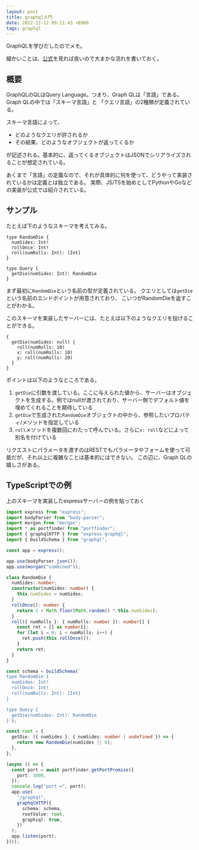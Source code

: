 ```yaml
---
layout: post
title: graphql入門
date: 2022-11-12 09:11:43 +0900
tags: graphql
---
```


GraphQLを学びだしたのでメモ。

細かいことは、[公式][公式]を見れば良いので大まかな流れを書いておく。

## 概要

GraphQLのQLはQuery Language。つまり、Graph QLは「言語」である。Graph QLの中では「スキーマ言語」と
「クエリ言語」の2種類が定義されている。

スキーマ言語によって、

- どのようなクエリが許されるか
- その結果、どのようなオブジェクトが返ってくるか

が記述される。基本的に、返ってくるオブジェクトはJSONでシリアライズされることが想定されている。

あくまで「言語」の定義なので、それが具体的に何を使って、どうやって実装されているかは定義とは独立である。
実際、JS/TSを始めとしてPythonやGoなどの実装が公式では紹介されている。

## サンプル

たとえば下のようなスキーマを考えてみる。

```
type RandomDie {
  numSides: Int!
  rollOnce: Int!
  roll(numRolls: Int): [Int]
}

type Query {
  getDie(numSides: Int): RandomDie
}
```

まず最初に`RandomDie`という名前の型が定義されている。
クエリとしては`getDie`という名前のエンドポイントが用意されており、
こいつがRandomDieを返すことがわかる。

このスキーマを実装したサーバーには、たとえば以下のようなクエリを投げることができる。

```
{
  getDie(numSides: null) {
    roll(numRolls: 10)
    x: roll(numRolls: 10)
    y: roll(numRolls: 20)
  }
}
```

ポイントは以下のようなところである。

1. `getDie`に引数を渡している。ここに与えられた値から、サーバーはオブジェクトを生成する。例ではnullが渡されており、サーバー側でデフォルト値を埋めてくれることを期待している
1. `getDie`で生成された`RandomDie`オブジェクトの中から、参照したいプロパティ/メソッドを指定している
1. `roll`メソッドを複数回にわたって呼んでいる。さらに`x: roll`などによって別名を付けている

リクエストにパラメータを渡すのはRESTでもパラメータやフォームを使って可能だが、それ以上に複雑なことは基本的にはできない。
この辺に、Graph QLの嬉しさがある。

## TypeScriptでの例

上のスキーマを実装したexpressサーバーの例を貼っておく

```typescript
import express from "express";
import bodyParser from "body-parser";
import morgan from "morgan";
import * as portfinder from "portfinder";
import { graphqlHTTP } from "express-graphql";
import { buildSchema } from "graphql";

const app = express();

app.use(bodyParser.json());
app.use(morgan("combined"));

class RandomDie {
  numSides: number;
  constructor(numSides: number) {
    this.numSides = numSides;
  }
  rollOnce(): number {
    return 1 + Math.floor(Math.random() * this.numSides);
  }
  roll({ numRolls }: { numRolls: number }): number[] {
    const ret = [] as number[];
    for (let i = 0; i < numRolls; i++) {
      ret.push(this.rollOnce());
    }
    return ret;
  }
}

const schema = buildSchema(`
type RandomDie {
  numSides: Int!
  rollOnce: Int!
  roll(numRolls: Int): [Int]
}

type Query {
  getDie(numSides: Int): RandomDie
}`);

const root = {
  getDie: ({ numSides }: { numSides: number | undefined }) => {
    return new RandomDie(numSides || 6);
  },
};

(async () => {
  const port = await portfinder.getPortPromise({
    port: 3000,
  });
  console.log("port =", port);
  app.use(
    "/graphql",
    graphqlHTTP({
      schema: schema,
      rootValue: root,
      graphiql: true,
    })
  );
  app.listen(port);
})();

```

<!-- link -->
[公式]: https://graphql.org/learn/queries/
